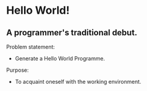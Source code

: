 # Hello World!
## A programmer's traditional debut.
Problem statement:  
  * Generate a Hello World Programme.
  
Purpose:  
  * To acquaint oneself with the working environment.
